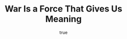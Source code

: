 ---
title:     War Is a Force That Gives Us Meaning
author: 
  first:   Chris
  last:    Hedges
published: 2002-01-01 
goodreads: https://www.goodreads.com/book/show/27502.War_Is_a_Force_That_Gives_Us_Meaning
img:       books/war-is-force-that-gives-us-meaning.jpg
status:    to-read # current-first-read, reread, read, not-finishing
read:   # must order recent first
  - start: # YYYY-MM-DD 
    end:   # YYYY-MM-DD
type: non-fiction
tags: # library, own-this, scifi, fantasy, historical-fiction
  - philosophy
  - politics
  - history
  - war
  - library
---